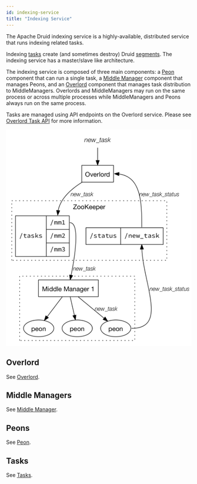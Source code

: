 ```yaml
---
id: indexing-service
title: "Indexing Service"
---
```


<!--
  ~ Licensed to the Apache Software Foundation (ASF) under one
  ~ or more contributor license agreements.  See the NOTICE file
  ~ distributed with this work for additional information
  ~ regarding copyright ownership.  The ASF licenses this file
  ~ to you under the Apache License, Version 2.0 (the
  ~ "License"); you may not use this file except in compliance
  ~ with the License.  You may obtain a copy of the License at
  ~
  ~   http://www.apache.org/licenses/LICENSE-2.0
  ~
  ~ Unless required by applicable law or agreed to in writing,
  ~ software distributed under the License is distributed on an
  ~ "AS IS" BASIS, WITHOUT WARRANTIES OR CONDITIONS OF ANY
  ~ KIND, either express or implied.  See the License for the
  ~ specific language governing permissions and limitations
  ~ under the License.
  -->


The Apache Druid indexing service is a highly-available, distributed service that runs indexing related tasks.

Indexing [tasks](./../ingestion/tasks.md) create (and sometimes destroy) Druid [segments](./segments.md). The indexing service has a master/slave like architecture.

The indexing service is composed of three main components: a [Peon](./peons.md) component that can run a single task, a [Middle Manager](./middlemanager.md) component that manages Peons, and an [Overlord](./overlord.md) component that manages task distribution to MiddleManagers.
Overlords and MiddleManagers may run on the same process or across multiple processes while MiddleManagers and Peons always run on the same process.

Tasks are managed using API endpoints on the Overlord service. Please see [Overlord Task API](./../operations/api-reference.md#tasks) for more information.

![Indexing Service](./../assets/indexing_service.png "Indexing Service")

## Overlord

See [Overlord](./overlord.md).

## Middle Managers

See [Middle Manager](./middlemanager.md).

## Peons

See [Peon](./peons.md).

## Tasks

See [Tasks](./../ingestion/tasks.md).
